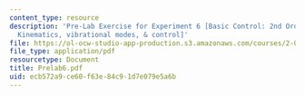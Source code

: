 ```yaml
---
content_type: resource
description: 'Pre-Lab Exercise for Experiment 6 [Basic Control: 2nd Order System I:
  Kinematics, vibrational modes, & control]'
file: https://ol-ocw-studio-app-production.s3.amazonaws.com/courses/2-004-modeling-dynamics-and-control-ii-spring-2003/ecb572a9ce60f63e84c91d7e079e5a6b_Prelab6.pdf
file_type: application/pdf
resourcetype: Document
title: Prelab6.pdf
uid: ecb572a9-ce60-f63e-84c9-1d7e079e5a6b
---
```


